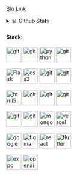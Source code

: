 

[Bio Link](https://zorawarpurohit.com)
 <details>
<summary>📊 Github Stats</summary>

<p align="center"> <img src="https://github-readme-stats.vercel.app/api?username=engagepy&show_icons=true&theme=tokyonight" alt="Zorawar Purohit | Stats" />

</details>
 

#### Stack:
<p align="left">
<img src="https://www.vectorlogo.zone/logos/amazon_aws/amazon_aws-icon.svg" alt="git" width="40" height="40"/>
<img src="https://www.vectorlogo.zone/logos/postgresql/postgresql-icon.svg" alt="git" width="40" height="40"/> 
<img src="https://cdn3.iconfinder.com/data/icons/logos-and-brands-adobe/512/267_Python-512.png" alt="python" width="40" height="40"/> 
<img src="https://www.vectorlogo.zone/logos/djangoproject/djangoproject-icon.svg" alt="git" width="40" height="40"/>
</p>

<p align="left">
<img src="https://img.icons8.com/nolan/128/flask.png" alt="Flask" width="40" height="40"/> 
<img src="https://upload.wikimedia.org/wikipedia/commons/thumb/d/d5/CSS3_logo_and_wordmark.svg/1200px-CSS3_logo_and_wordmark.svg.png" alt="css3" height="40"/> 
<img src="https://www.vectorlogo.zone/logos/git-scm/git-scm-icon.svg" alt="git" width="40" height="40"/>
<img src="https://www.vectorlogo.zone/logos/github/github-icon.svg" alt="git" width="40" height="40"/>

<p align="left"> 
<img src="https://upload.wikimedia.org/wikipedia/commons/thumb/6/61/HTML5_logo_and_wordmark.svg/512px-HTML5_logo_and_wordmark.svg.png" alt="html5" height="40"/> 
<img src="https://www.vectorlogo.zone/logos/shopify/shopify-icon.svg" alt="git" width="40" height="40"/>
<img src="https://www.vectorlogo.zone/logos/replit/replit-icon.svg" alt="git" width="40" height="40"/> 
<img src="https://www.vectorlogo.zone/logos/wordpress/wordpress-tile.svg" alt="git" width="40" height="40"/>
</p> 

<p align="left">
 <img src="https://www.vectorlogo.zone/logos/opencv/opencv-icon.svg" alt="git" width="40" height="40"/>
 <img src="https://www.vectorlogo.zone/logos/tensorflow/tensorflow-icon.svg" alt="git" width="40" height="40"/>
 <img src="https://www.vectorlogo.zone/logos/mongodb/mongodb-icon.svg" alt="mongo" width="40 height="40"/>
 <img src="https://github.com/engagepy/engagepy/assets/42845567/14bc56a1-7bb2-40cf-9618-1b8dd29bf9bb" alt="vercel" width="40" height="40"/>
</p>

<p align="left">
 <img src="https://www.vectorlogo.zone/logos/google_cloud/google_cloud-icon.svg" alt="google" width="40" height="40"/>
 <img src="https://www.vectorlogo.zone/logos/figma/figma-icon.svg" alt="figma" width="40" height="40"/>
 <img src="https://www.vectorlogo.zone/logos/reactjs/reactjs-icon.svg" alt="react" width="40" height="40"/>
 <img src="https://www.vectorlogo.zone/logos/flutterio/flutterio-icon.svg" alt="flutter" width="40" height="40"/>
</p>

<p align="left">
 <img src="https://www.vectorlogo.zone/logos/expoio/expoio-icon.svg" alt="expo" width="40" height="40"/>
 <img src="https://github.com/engagepy/engagepy/assets/42845567/03d40a12-a564-4572-b394-56491526036f" alt="openai" width="40" height="40"/>
</p>
